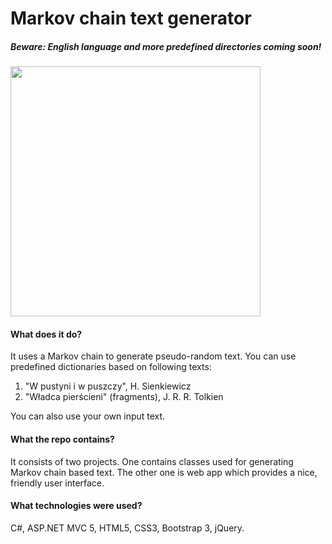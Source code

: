 # Markov chain text generator
##### Beware: English language and more predefined directories coming soon!

<img src="http://i.imgur.com/DVbjlUR.png" width="400" style="margin-left: auto; margin-right: auto;" />

#### What does it do?
It uses a Markov chain to generate pseudo-random text. You can use predefined dictionaries based on following texts:

1. "W pustyni i w puszczy", H. Sienkiewicz
2. "Władca pierścieni" (fragments), J. R. R. Tolkien

You can also use your own input text.

#### What the repo contains?
It consists of two projects. One contains classes used for generating Markov chain based text. The other one is web app which provides a nice, friendly user interface.

#### What technologies were used?
C#, ASP.NET MVC 5, HTML5, CSS3, Bootstrap 3, jQuery.